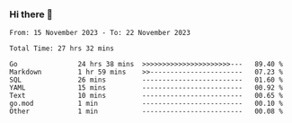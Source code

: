 ### Hi there 👋

<!--
**zhumeme/zhumeme** is a ✨ _special_ ✨ repository because its `README.md` (this file) appears on your GitHub profile.

Here are some ideas to get you started:

- 🔭 I’m currently working on ...
- 🌱 I’m currently learning ...
- 👯 I’m looking to collaborate on ...
- 🤔 I’m looking for help with ...
- 💬 Ask me about ...
- 📫 How to reach me: ...
- 😄 Pronouns: ...
- ⚡ Fun fact: ...
-->

<!--START_SECTION:waka-->

```all_time
From: 15 November 2023 - To: 22 November 2023

Total Time: 27 hrs 32 mins

Go               24 hrs 38 mins  >>>>>>>>>>>>>>>>>>>>>>---   89.40 %
Markdown         1 hr 59 mins    >>-----------------------   07.23 %
SQL              26 mins         -------------------------   01.60 %
YAML             15 mins         -------------------------   00.92 %
Text             10 mins         -------------------------   00.65 %
go.mod           1 min           -------------------------   00.10 %
Other            1 min           -------------------------   00.08 %
```

<!--END_SECTION:waka-->
